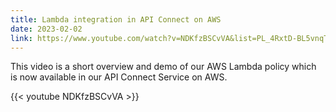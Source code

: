 ```yaml
---
title: Lambda integration in API Connect on AWS
date: 2023-02-02
link: https://www.youtube.com/watch?v=NDKfzBSCvVA&list=PL_4RxtD-BL5vnqTh3YXwLkap_P4oW-MSy&index=3&pp=iAQB
---
```


This video is a short overview and demo of our AWS Lambda policy which is now available in our API Connect Service on AWS.
<!--more-->
{{< youtube NDKfzBSCvVA >}}